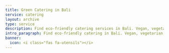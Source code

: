 ```yaml
---
title: Green Catering in Bali
service: catering
layout: archive
type: service
description: Find eco-friendly catering services in Bali. Vegan, vegetarian, and non-veg caterers are listed in our free green business directory.
intro_paragraph: Find eco-friendly catering in Bali. Vegan, vegetarian, and non-veg caterers with green practices are listed here, ensuring your event will be a tasty and environmentally conscious one.
banner:
  icon: <i class="fas fa-utensils"></i>
---
```

